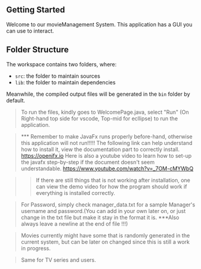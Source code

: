 ## Getting Started

Welcome to our movieManagement System. This application has a GUI you can use to interact.

## Folder Structure

The workspace contains two folders, where:

- `src`: the folder to maintain sources
- `lib`: the folder to maintain dependencies

Meanwhile, the compiled output files will be generated in the `bin` folder by default.

> To run the files, kindly goes to WelcomePage.java, select "Run" (On Right-hand top side for vscode, Top-mid for ecllipse) to run the application.


> *** Remember to make JavaFx runs properly before-hand, otherwise this application will not run!!!!!
> The following link can help understand how to install it, view the documentation part to correctly install.
> https://openjfx.io
> Here is also a youtube video to learn how to set-up the javafx step-by-step if the document doesn't seem understandable.
> https://www.youtube.com/watch?v=_7OM-cMYWbQ


>> If there are still things that is not working after installation, one can view the demo video for how the program should work if everything is installed correctly. 

> For Password, simply check manager_data.txt for a sample Manager's username and password.(You can add in your own later on, or just change in the txt file but make it stay in the format it is. ***Also always leave a newline at the end of file !!!) 

> Movies currently might have some that is randomly generated in the current system, but can be later on changed since this is still a work in progress.

> Same for TV series and users.
